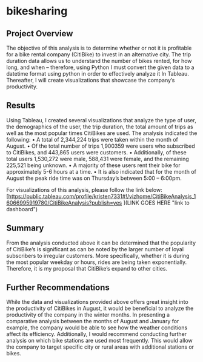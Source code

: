 # bikesharing

## Project Overview
The objective of this analysis is to determine whether or not it is profitable for a bike rental company (CitiBike) to invest in an alternative city. The trip duration data allows us to understand the number of bikes rented, for how long, and when – therefore, using Python I must convert the given data to a datetime format using python in order to effectively analyze it In Tableau. Thereafter, I will create visualizations that showcase the company’s productivity.   

## Results
Using Tableau, I created several visualizations that analyze the type of user, the demographics of the user, the trip duration, the total amount of trips as well as the most popular times CitiBikes are used. The analysis indicated the following: 
•	A total of 2,344,224 trips were taken within the month of August. 
•	Of the total number of trips 1,900359 were users who subscribed to CitiBikes, and 443,865 users were customers. 
•	Additionally, of these total users 1,530,272 were male, 588,431 were female, and the remaining 225,521 being unknown. 
•	A majority of these users rent their bike for approximately 5-6 hours at a time. 
•	It is also indicated that for the month of August the peak ride time was on Thursday’s between 5:00 – 6:00pm. 

For visualizations of this analysis, please follow the link below: 
[https://public.tableau.com/profile/kristen7331#!/vizhome/CitiBikeAnalysis_16066995919780/CitiBikeAnalysis?publish=yes ](LINK GOES HERE "link to dashboard")

## Summary
From the analysis conducted above it can be determined that the popularity of CitiBike’s is significant as can be noted by the larger number of loyal subscribers to irregular customers. More specifically, whether it is during the most popular weekday or hours, rides are being taken exponentially. Therefore, it is my proposal that CitiBike’s expand to other cities. 

## Further Recommendations 
While the data and visualizations provided above offers great insight into the productivity of CitiBikes in August, it would be beneficial to analyze the productivity of the company in the winter months. In presenting a comparative analysis between the months of August and January for example, the company would be able to see how the weather conditions affect its efficiency. Additionally, I would recommend conducting further analysis on which bike stations are used most frequently. This would allow the company to target specific city or rural areas with additional stations or bikes. 
